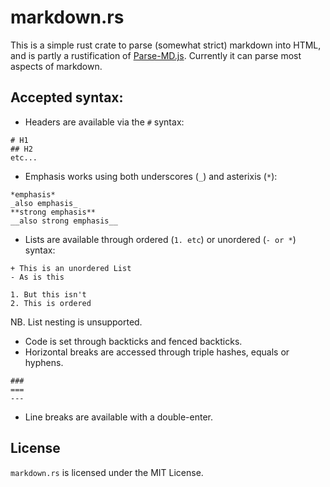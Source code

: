 # markdown.rs
This is a simple rust crate to parse (somewhat strict) markdown into HTML, and is partly a rustification of [Parse-MD.js](https://chalarangelo.github.io/parse-md-js/). Currently it can parse most aspects of markdown.
## Accepted syntax:
- Headers are available via the `#` syntax:
```
# H1
## H2
etc...
```
- Emphasis works using both underscores (`_`) and asterixis (`*`):
```
*emphasis*
_also emphasis_
**strong emphasis**
__also strong emphasis__
```
- Lists are available through ordered (`1. etc`) or unordered (`- or *`) syntax:
```
+ This is an unordered List
- As is this

1. But this isn't
2. This is ordered
```
NB. List nesting is unsupported.
- Code is set through backticks and fenced backticks.
- Horizontal breaks are accessed through triple hashes, equals or hyphens.
```
###
===
---
```
- Line breaks are available with a double-enter.

## License
`markdown.rs` is licensed under the MIT License.

